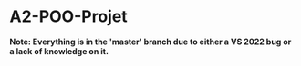 # A2-POO-Projet

**Note: Everything is in the 'master' branch due to either a VS 2022 bug or a lack of knowledge on it.**
